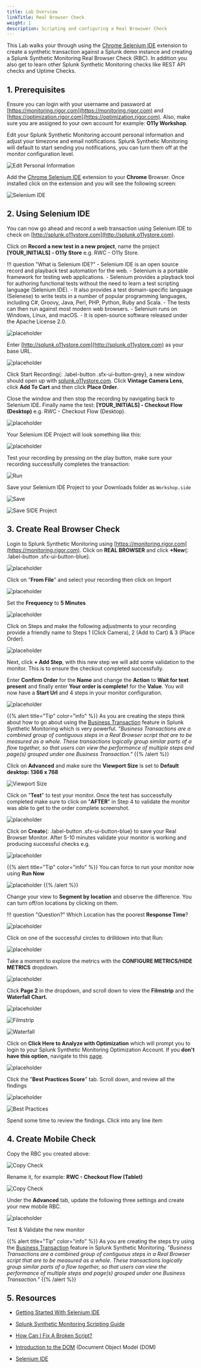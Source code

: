 ```yaml
---
title: Lab Overview
linkTitle: Real Browser Check 
weight: 1
description: Scripting and configuring a Real Browswer Check
---
```


This Lab walks your through using the [Chrome Selenium IDE](https://chrome.google.com/webstore/detail/selenium-ide/mooikfkahbdckldjjndioackbalphokd?hl=en) extension to create a synthetic transaction against a Splunk demo instance and creating a Splunk Synthetic Monitoring Real Browser Check (RBC). In addition you also get to learn other Splunk Synthetic Monitoring checks like REST API checks and Uptime Checks.

## 1. Prerequisites

Ensure you can login with your username and password at [https://monitoring.rigor.com](https://monitoring.rigor.com) and [https://optimization.rigor.com](https://optimization.rigor.com). Also, make sure you are assigned to your own account for example: **O11y Workshop**.

Edit your Splunk Synthetic Monitoring account personal information and adjust your timezone and email notifications. Splunk Synthetic Monitoring will default to start sending you notifications, you can turn them off at the monitor configuration level.

![Edit Personal Information](../../images/image5.png)

Add the [Chrome Selenium IDE](https://chrome.google.com/webstore/detail/selenium-ide/mooikfkahbdckldjjndioackbalphokd?hl=en-US) extension to your **Chrome** Browser. Once installed click on the extension and you will see the following screen:

![Selenium IDE](../../images/image17.png)

## 2. Using Selenium IDE

You can now go ahead and record a web transaction using Selenium IDE to check on [http://splunk.o11ystore.com](http://splunk.o11ystore.com).

Click on **Record a new test in a new project**, name the project **[YOUR_INITIALS] - O11y Store** e.g. RWC - O11y Store.

!!! question "What is Selenium IDE?"
    - Selenium IDE is an open source record and playback test automation for the web.
    - Selenium is a portable framework for testing web applications.
    - Selenium provides a playback tool for authoring functional tests without the need to learn a test scripting language (Selenium IDE).
    - It also provides a test domain-specific language (Selenese) to write tests in a number of popular programming languages, including C#, Groovy, Java, Perl, PHP, Python, Ruby and Scala.
    - The tests can then run against most modern web browsers.
    - Selenium runs on Windows, Linux, and macOS.
    - It is open-source software released under the Apache License 2.0.

![placeholder](../../images/image29.png)

Enter [http://splunk.o11ystore.com](http://splunk.o11ystore.com) as your base URL.

![placeholder](../../images/image11.png)

Click Start Recording{: .label-button .sfx-ui-button-grey}, a new window should open up with [splunk.o11ystore.com](http://splunk.o11ystore.com). Click **Vintage Camera Lens**, click **Add To Cart** and then click **Place Order**.

Close the window and then stop the recording by navigating back to Selenium IDE. Finally name the test: **[YOUR_INITIALS] - Checkout Flow (Desktop)** e.g. RWC - Checkout Flow (Desktop).

![placeholder](../../images/image10.png)

Your Selenium IDE Project will look something like this:

![placeholder](../../images/image19.png)

Test your recording by pressing on the play button, make sure your recording successfully completes the transaction:

![Run](../../images/image26.png)

Save your Selenium IDE Project to your Downloads folder as `Workshop.side`

![Save](../../images/image30.png)

![Save SIDE Project](../../images/save-side-project.png)

## 3. Create Real Browser Check

Login to Splunk Synthetic Monitoring using [https://monitoring.rigor.com](https://monitoring.rigor.com). Click on **REAL BROWSER** and click **+New**{: .label-button .sfx-ui-button-blue}.

![placeholder](../../images/image3.png)

Click on "**From File**" and select your recording then click on Import

![placeholder](../../images/image1.png)

Set the **Frequency** to **5 Minutes**

![placeholder](../../images/image15.png)

Click on Steps and make the following adjustments to your recording provide a friendly name to Steps 1 (Click Camera), 2 (Add to Cart) & 3 (Place Order).

![placeholder](../../images/image6.png)

Next, click **+ Add Step**, with this new step we will add some validation to the monitor. This is to ensure the checkout completed successfully.

Enter **Confirm Order** for the **Name** and change the **Action** to **Wait for text present** and finally enter **Your order is complete!** for the **Value**. You will now have a **Start Url** and 4 steps in your monitor configuration.

![placeholder](../../images/image2.png)

{{% alert title="Tip" color="info" %}}
As you are creating the steps think about how to go about using the [Business Transaction](https://help.rigor.com/hc/en-us/articles/360049442854-How-Do-I-Use-Business-Transactions) feature in Splunk Synthetic Monitoring which is very powerful. *"Business Transactions are a combined group of contiguous steps in a Real Browser script that are to be measured as a whole. These transactions logically group similar parts of a flow together, so that users can view the performance of multiple steps and page(s) grouped under one Business Transaction."*
{{% /alert %}}

Click on **Advanced** and make sure the **Viewport Size** is set to **Default desktop: 1366 x 768**

![Viewport Size](../../images/viewport-size.png)

Click on "**Test**" to test your monitor. Once the test has successfully completed make sure to click on "**AFTER**" in Step 4 to validate the monitor was able to get to the order complete screenshot.

![placeholder](../../images/image22.png)

Click on **Create**{: .label-button .sfx-ui-button-blue} to save your Real Browser Monitor. After 5-10 minutes validate your monitor is working and producing successful checks e.g.

![placeholder](../../images/image27.png)

{{% alert title="Tip" color="info" %}}
You can force to run your monitor now using **Run Now**

![placeholder](../../images/image8.png)
{{% /alert %}}

Change your view to **Segment by location** and observe the difference. You can turn off/on locations by clicking on them.

!!! question "Question?"
    Which Location has the poorest **Response Time**?

![placeholder](../../images/image9.png)

Click on one of the successful circles to drilldown into that Run:

![placeholder](../../images/image33.png)

Take a moment to explore the metrics with the **CONFIGURE METRICS/HIDE METRICS** dropdown.

![placeholder](../../images/image14.png)

Click **Page 2** in the dropdown, and scroll down to view the **Filmstrip** and the **Waterfall Chart.**

![placeholder](../../images/image16.png)

![Filmstrip](../../images/filmstrip.png)

![Waterfall](../../images/waterfall.png)

Click on **Click Here to Analyze with Optimization** which will prompt you to login to your Splunk Synthetic Monitoring Optimization Account. If you **don't have this option**, navigate to this [page](https://optimization.rigor.com/s/2373818/?sh=3AF8C48AADD6D3E5F5DAA8B4B7BB7F45).

![placeholder](../../images/image31.png)

Click the "**Best Practices Score**" tab. Scroll down, and review all the findings

![placeholder](../../images/image23.png)

![Best Practices](../../images/best-practices.png)

Spend some time to review the findings. Click into any line item

## 4. Create Mobile Check

Copy the RBC you created above:

![Copy Check](../../images/copy-check.png)

Rename it, for example: **RWC - Checkout Flow (Tablet)**

![Copy Check](../../images/rename-check.png)

Under the **Advanced** tab, update the following three settings and create your new mobile RBC.

![placeholder](../../images/image18.png)

Test & Validate the new monitor

{{% alert title="Tip" color="info" %}}
As you are creating the steps try using the [Business Transaction](https://help.rigor.com/hc/en-us/articles/360049442854-How-Do-I-Use-Business-Transactions) feature in Splunk Synthetic Monitoring. *"Business Transactions are a combined group of contiguous steps in a Real Browser script that are to be measured as a whole. These transactions logically group similar parts of a flow together, so that users can view the performance of multiple steps and page(s) grouped under one Business Transaction."*
{{% /alert %}}

## 5. Resources

- [Getting Started With Selenium IDE](https://help.rigor.com/hc/en-us/articles/115004652007?flash_digest=b1ef7d1a07b68d5279ee5fef8adb87fb878cf010)

- [Splunk Synthetic Monitoring Scripting Guide](http://www2.rigor.com/scripting-guide)

- [How Can I Fix A Broken Script?](https://help.rigor.com/hc/en-us/articles/115004443988-How-Can-I-Fix-A-Broken-Script)

- [Introduction to the DOM](https://developer.mozilla.org/en-US/docs/Web/API/Document_Object_Model/Introduction) (Document Object Model (DOM)

- [Selenium IDE](https://www.selenium.dev/selenium-ide/)
